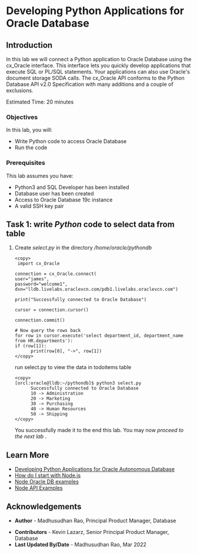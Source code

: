 # Developing Python Applications for Oracle Database

## Introduction

In this lab we will connect a Python application to Oracle Database using the cx\_Oracle interface. This interface lets you quickly develop applications that execute SQL or PL/SQL statements. Your applications can also use Oracle's document storage SODA calls. The cx_Oracle API conforms to the Python Database API v2.0 Specification with many additions and a couple of exclusions.

Estimated Time: 20 minutes
 
### Objectives
 
In this lab, you will: 

* Write Python code to access Oracle Database 
* Run the code

### Prerequisites 
This lab assumes you have:

* Python3 and SQL Developer has been installed 
* Database user has been created
* Access to Oracle Database 19c instance
* A valid SSH key pair
   
## Task 1: write *Python* code to select data from table

1. Create *select.py* in the directory */home/oracle/pythondb*

       
      ```
      <copy>
       import cx_Oracle

      connection = cx_Oracle.connect(
      user="james",
      password="welcome1",
      dsn="lldb.livelabs.oraclevcn.com/pdb1.livelabs.oraclevcn.com")

      print("Successfully connected to Oracle Database")

      cursor = connection.cursor()

      connection.commit()

      # Now query the rows back
      for row in cursor.execute('select department_id, department_name from HR.departments'):
      if (row[1]):
            print(row[0], "->", row[1])
      </copy>
      ``` 

      run select.py to view the data in todoitems table

      ```
      <copy>
      [orcl:oracle@lldb:~/pythondb]$ python3 select.py
            Successfully connected to Oracle Database
            10 -> Administration
            20 -> Marketing
            30 -> Purchasing
            40 -> Human Resources
            50 -> Shipping
      </copy>
      ``` 
 
   You successfully made it to the end this lab. You may now  *proceed to the next lab* .  

## Learn More

* [Developing Python Applications for Oracle Autonomous Database](https://www.oracle.com/database/technologies/appdev/python/quickstartpythononprem.html#linux-tab) 
* [How do I start with Node.js](https://nodejs.org/en/docs/guides/getting-started-guide/) 
* [Node Oracle DB examples](https://github.com/oracle/node-oracledb) 
* [Node API Examples](https://oracle.github.io/node-oracledb/doc/api.html#getstarted)   
 
## Acknowledgements

- **Author** - Madhusudhan Rao, Principal Product Manager, Database
* **Contributors** - Kevin Lazarz, Senior Principal Product Manager, Database 
* **Last Updated By/Date** -  Madhusudhan Rao, Mar 2022 

